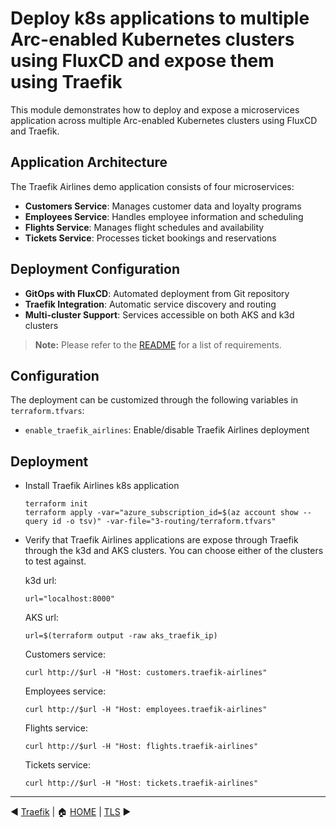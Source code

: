 # Deploy k8s applications to multiple Arc-enabled Kubernetes clusters using FluxCD and expose them using Traefik

This module demonstrates how to deploy and expose a microservices application across multiple Arc-enabled Kubernetes clusters using FluxCD and Traefik.

## Application Architecture

The Traefik Airlines demo application consists of four microservices:

- **Customers Service**: Manages customer data and loyalty programs
- **Employees Service**: Handles employee information and scheduling
- **Flights Service**: Manages flight schedules and availability
- **Tickets Service**: Processes ticket bookings and reservations

## Deployment Configuration

- **GitOps with FluxCD**: Automated deployment from Git repository
- **Traefik Integration**: Automatic service discovery and routing
- **Multi-cluster Support**: Services accessible on both AKS and k3d clusters

> **Note:** Please refer to the [README](../README.md) for a list of requirements.

## Configuration

The deployment can be customized through the following variables in `terraform.tfvars`:

- `enable_traefik_airlines`: Enable/disable Traefik Airlines deployment

## Deployment
* Install Traefik Airlines k8s application
  ```shell
  terraform init
  terraform apply -var="azure_subscription_id=$(az account show --query id -o tsv)" -var-file="3-routing/terraform.tfvars"
  ```

* Verify that Traefik Airlines applications are expose through Traefik through the k3d and AKS clusters. You can choose either of the clusters to test against.

  k3d url:
  ```shell
  url="localhost:8000"
  ```

  AKS url:
  ```shell
  url=$(terraform output -raw aks_traefik_ip)
  ```

  Customers service:
  ```shell
  curl http://$url -H "Host: customers.traefik-airlines"
  ```

  Employees service:
  ```shell
  curl http://$url -H "Host: employees.traefik-airlines"
  ```

  Flights service:
  ```shell
  curl http://$url -H "Host: flights.traefik-airlines"
  ```

  Tickets service:
  ```shell
  curl http://$url -H "Host: tickets.traefik-airlines"
  ```

------
:arrow_backward: [Traefik](../2-traefik/README.md) | :house: [HOME](../README.md) | [TLS](../4-tls/README.md) :arrow_forward:
